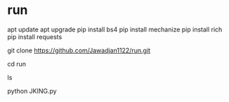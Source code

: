 # run
apt update
apt upgrade
pip install bs4
pip install mechanize
pip install rich
pip install requests

git clone https://github.com/Jawadjan1122/run.git

cd run

ls

python JKING.py
